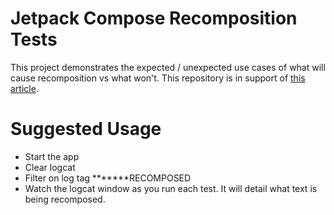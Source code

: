# Jetpack Compose Recomposition Tests
This project demonstrates the expected / unexpected use cases of what will cause recomposition
vs what won't. This repository is in support of [this article](https://multithreaded.stitchfix.com/blog/2022/08/05/jetpack-compose-recomposition/).

# Suggested Usage
 - Start the app
 - Clear logcat
 - Filter on log tag *******RECOMPOSED
 - Watch the logcat window as you run each test. It will detail what text is being recomposed. 
